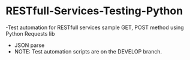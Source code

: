 # RESTfull-Services-Testing-Python
-Test automation for RESTfull services sample GET, POST method using Python Requests lib
- JSON parse
- NOTE: Test automation scripts are on the DEVELOP branch.
